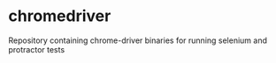 chromedriver
============

Repository containing chrome-driver binaries for running selenium and protractor tests
